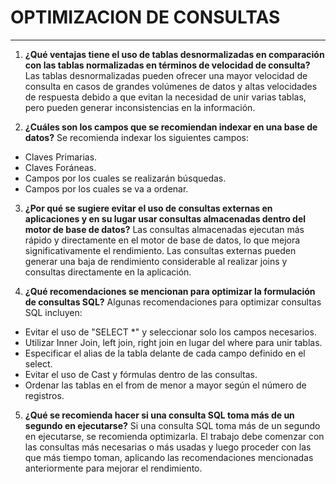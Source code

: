 # **OPTIMIZACION DE CONSULTAS**
---

1. **¿Qué ventajas tiene el uso de tablas desnormalizadas en comparación con las tablas normalizadas en términos de velocidad de consulta?** Las tablas desnormalizadas pueden ofrecer una mayor velocidad de consulta en casos de grandes volúmenes de datos y altas velocidades de respuesta debido a que evitan la necesidad de unir varias tablas, pero pueden generar inconsistencias en la información.

2. **¿Cuáles son los campos que se recomiendan indexar en una base de datos?** Se recomienda indexar los siguientes campos:
- Claves Primarias.
- Claves Foráneas.
- Campos por los cuales se realizarán búsquedas.
- Campos por los cuales se va a ordenar.

3. **¿Por qué se sugiere evitar el uso de consultas externas en aplicaciones y en su lugar usar consultas almacenadas dentro del motor de base de datos?** Las consultas almacenadas ejecutan más rápido y directamente en el motor de base de datos, lo que mejora significativamente el rendimiento. Las consultas externas pueden generar una baja de rendimiento considerable al realizar joins y consultas directamente en la aplicación.

4. **¿Qué recomendaciones se mencionan para optimizar la formulación de consultas SQL?**
Algunas recomendaciones para optimizar consultas SQL incluyen:
- Evitar el uso de "SELECT *" y seleccionar solo los campos necesarios.
- Utilizar Inner Join, left join, right join en lugar del where para unir tablas.
- Especificar el alias de la tabla delante de cada campo definido en el select.
- Evitar el uso de Cast y fórmulas dentro de las consultas.
- Ordenar las tablas en el from de menor a mayor según el número de registros.

5. **¿Qué se recomienda hacer si una consulta SQL toma más de un segundo en ejecutarse?** Si una consulta SQL toma más de un segundo en ejecutarse, se recomienda optimizarla. El trabajo debe comenzar con las consultas más necesarias o más usadas y luego proceder con las que más tiempo toman, aplicando las recomendaciones mencionadas anteriormente para mejorar el rendimiento.